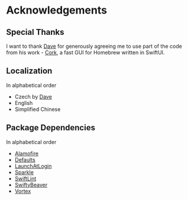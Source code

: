 # Acknowledgements

## Special Thanks
I want to thank [Dave](https://github.com/buresdv) for generously agreeing me to use part of the code from his work - [Cork](https://github.com/buresdv/Cork), a fast GUI for Homebrew written in SwiftUI.
## Localization
In alphabetical order
- Czech by [Dave](https://github.com/buresdv)
- English
- Simplified Chinese
## Package Dependencies
In alphabetical order
- [Alamofire](https://github.com/Alamofire/Alamofire)
- [Defaults](https://github.com/sindresorhus/Defaults)
- [LaunchAtLogin](https://github.com/sindresorhus/LaunchAtLogin-Modern)
- [Sparkle](https://github.com/sparkle-project/Sparkle)
- [SwiftLint](https://github.com/realm/SwiftLint)
- [SwiftyBeaver](https://github.com/SwiftyBeaver/SwiftyBeaver)
- [Vortex](https://github.com/twostraws/Vortex)